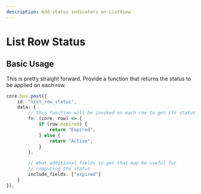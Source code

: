 ```yaml
---
description: Add status indicators on ListView
---
```


# List Row Status

## Basic Usage

This is pretty straight forward. Provide a function that returns the status to be applied on each row.

```typescript
core.bus.post({
    id: "list_row_status",
    data: {
        // this function will be invoked on each row to get its status
        fn: (core, row) => {
            if (row.expired) {
                return "Expired";
            } else {
                return "Active";
            }
        },

        // What additional fields to get that may be useful for
        // computing the status
        include_fields: ["expired"]
    }
});
```


